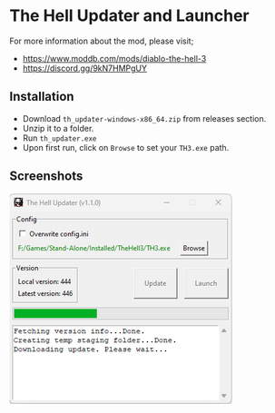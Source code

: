 # The Hell Updater and Launcher

For more information about the mod, please visit;
- https://www.moddb.com/mods/diablo-the-hell-3
- https://discord.gg/9kN7HMPgUY

## Installation

- Download `th_updater-windows-x86_64.zip` from releases section.
- Unzip it to a folder.
- Run `th_updater.exe`
- Upon first run, click on `Browse` to set your `TH3.exe` path.

## Screenshots
![TH Updater v1.1.0](./images/screenshot_th-updater-v1.1.0.png "TH Updater v1.1.0")
